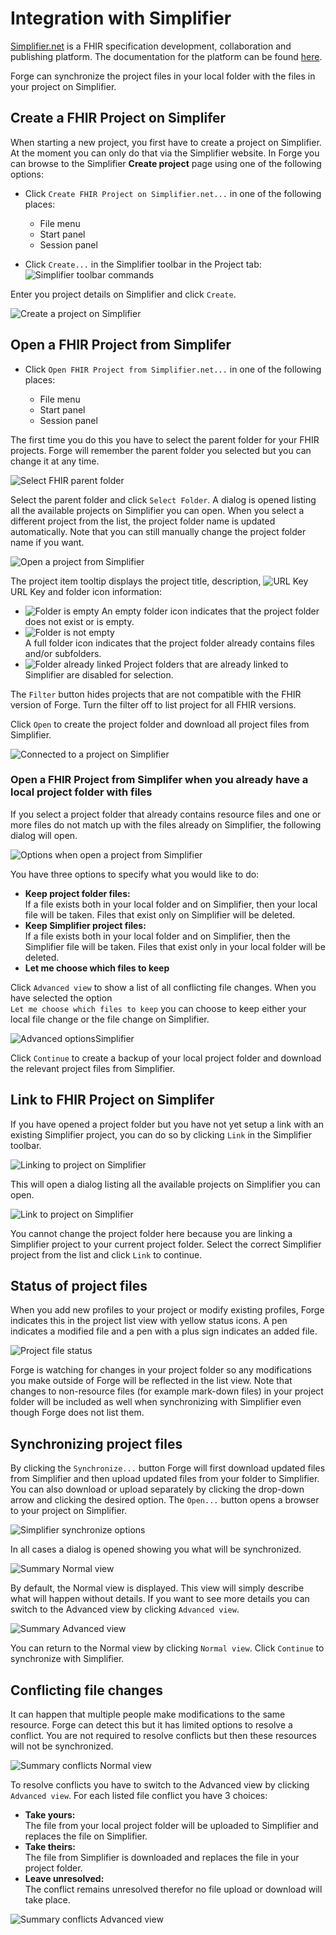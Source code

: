 # Integration with Simplifier

[Simplifier.net](https://simplifier.net/) is a FHIR specification development, collaboration and publishing platform. 
The documentation for the platform can be found [here](https://docs.fire.ly/projects/Simplifier/).

Forge can synchronize the project files in your local folder with the files in your project on Simplifier.

## Create a FHIR Project on Simplifer

When starting a new project, you first have to create a project on Simplifier.
At the moment you can only do that via the Simplifier website. In Forge you can browse
to the Simplifier **Create project** page using one of the following options:
* Click `Create FHIR Project on Simplifier.net...` in one of the following places:

  - File menu
  - Start panel
  - Session panel
* Click `Create...` in the Simplifier toolbar in the Project tab:  
![Simplifier toolbar commands](../images/LinkToolbar.png)

Enter you project details on Simplifier and click `Create`.

![Create a project on Simplifier](../images/SyncCreateProject.png)

## Open a FHIR Project from Simplifer

* Click `Open FHIR Project from Simplifier.net...` in one of the following places:

  - File menu
  - Start panel
  - Session panel


The first time you do this you have to select the parent folder for your FHIR projects.
Forge will remember the parent folder you selected but you can change it at any time.

![Select FHIR parent folder](../images/SyncParentFolderSelection.png)

Select the parent folder and click `Select Folder`. A dialog is opened listing all the available 
projects on Simplifier you can open. When you select a different project from the list,
the project folder name is updated automatically. Note that you can still manually change 
the project folder name if you want.

![Open a project from Simplifier](../images/SyncConnect.png)

The project item tooltip displays the project title, description, ![URL Key](../images/UrlKey.png) URL Key
and folder icon information:

* ![Folder is empty](../images/FolderEmpty.png)	
An empty folder icon indicates that the project folder does not exist or is empty.
* ![Folder is not empty](../images/FolderFull.png)	
A full folder icon indicates that the project folder already contains files and/or subfolders.
* ![Folder already linked](../images/FolderSimplifier.png)
Project folders that are already linked to Simplifier are disabled for selection.

The `Filter` button hides projects that are not compatible with the FHIR version of Forge. 
Turn the filter off to list project for all FHIR versions.

Click `Open` to create the project folder and download all project files from Simplifier.

![Connected to a project on Simplifier](../images/SyncConnected.png)

### Open a FHIR Project from Simplifer when you already have a local project folder with files

If you select a project folder that already contains resource files and one or
more files do not match up with the files already on Simplifier, the following dialog will open.

![Options when open a project from Simplifier](../images/SyncConnectOptions.png)

You have three options to specify what you would like to do:

* **Keep project folder files:**  
If a file exists both in your local folder and on Simplifier, then your local file will be taken.
Files that exist only on Simplifier will be deleted.
* **Keep Simplifier project files:**  
If a file exists both in your local folder and on Simplifier, then the Simplifier file will be taken.
Files that exist only in your local folder will be deleted.
* **Let me choose which files to keep**

Click `Advanced view` to show a list of all conflicting file changes. 
When you have selected the option  
`Let me choose which files to keep` you can 
choose to keep either your local file change or the file change on Simplifier.

![Advanced optionsSimplifier](../images/SyncConnectOptionsAdvanced.png)

Click `Continue` to create a backup of your local project folder and 
download the relevant project files from Simplifier.

## Link to FHIR Project on Simplifer

If you have opened a project folder but you have not yet setup a link with an existing 
Simplifier project, you can do so by clicking `Link` in the Simplifier toolbar.

![Linking to project on Simplifier](../images/SyncLinking.png)

This will open a dialog listing all the available projects on Simplifier you can open.

![Link to project on Simplifier](../images/SyncLink.png)

You cannot change the project folder here because you are linking a Simplifier project to 
your current project folder. Select the correct Simplifier project from the list and click `Link` 
to continue.

## Status of project files

When you add new profiles to your project or modify existing profiles, Forge indicates 
this in the project list view with yellow status icons. A pen indicates a modified file 
and a pen with a plus sign indicates an added file.

![Project file status](../images/SyncFileStatus.png)

Forge is watching for changes in your project folder so any modifications you make outside 
of Forge will be reflected in the list view. Note that changes to non-resource files 
(for example mark-down files) in your project folder will be included as well when 
synchronizing with Simplifier even though Forge does not list them.

## Synchronizing project files

By clicking the `Synchronize...` button Forge will first download updated files from Simplifier 
and then upload updated files from your folder to Simplifier. You can also download or upload 
separately by clicking the drop-down arrow and clicking the desired option. The `Open...` button
opens a browser to your project on Simplifier.

![Simplifier synchronize options](../images/SyncToolbarDropdown.png)

In all cases a dialog is opened showing you what will be synchronized.

![Summary Normal view](../images/SyncSummaryNormalView.png)

By default, the Normal view is displayed. This view will simply describe what will happen 
without details. If you want to see more details you can switch to the Advanced view by clicking
`Advanced view`.

![Summary Advanced view](../images/SyncSummaryAdvancedView.png)

You can return to the Normal view by clicking `Normal view`. Click `Continue` to
synchronize with Simplifier.

## Conflicting file changes

It can happen that multiple people make modifications to the same resource. 
Forge can detect this but it has limited options to resolve a conflict.
You are not required to resolve conflicts but then these resources will not be 
synchronized.

![Summary conflicts Normal view](../images/SyncConflictsNormalView.png)

To resolve conflicts you have to switch to the Advanced view by clicking `Advanced view`.
For each listed file conflict you have 3 choices:
- **Take yours:**  
The file from your local project folder will be uploaded to Simplifier and replaces the file on Simplifier.
- **Take theirs:**  
The file from Simplifier is downloaded and replaces the file in your project folder.
- **Leave unresolved:**  
The conflict remains unresolved therefor no file upload or download will take place.

![Summary conflicts Advanced view](../images/SyncConflictsAdvancedView.png)

